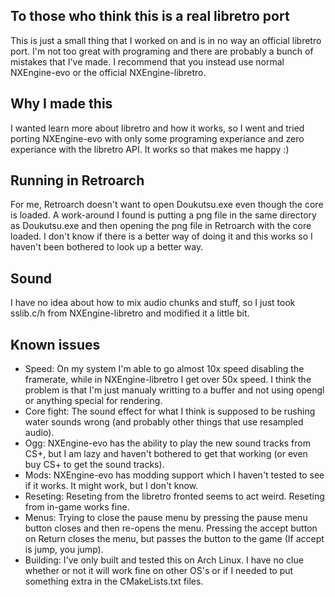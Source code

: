 ## To those who think this is a real libretro port
This is just a small thing that I worked on and is in no way an official
libretro port. I'm not too great with programing and there are probably a
bunch of mistakes that I've made. I recommend that you instead use normal
NXEngine-evo or the official NXEngine-libretro.

## Why I made this
I wanted learn more about libretro and how it works, so I went and tried
porting NXEngine-evo with only some programing experiance and zero experiance
with the libretro API. It works so that makes me happy :)

## Running in Retroarch
For me, Retroarch doesn't want to open Doukutsu.exe even though the core is
loaded. A work-around I found is putting a png file in the same directory as
Doukutsu.exe and then opening the png file in Retroarch with the core loaded. I
don't know if there is a better way of doing it and this works so I haven't
been bothered to look up a better way.

## Sound
I have no idea about how to mix audio chunks and stuff, so I just took
sslib.c/h from NXEngine-libretro and modified it a little bit.

## Known issues
* Speed: On my system I'm able to go almost 10x speed disabling the framerate,
  while in NXEngine-libretro I get over 50x speed. I think the problem is that
  I'm just manualy writting to a buffer and not using opengl or anything special
  for rendering.
* Core fight: The sound effect for what I think is supposed to be rushing water
  sounds wrong (and probably other things that use resampled audio).
* Ogg: NXEngine-evo has the ability to play the new sound tracks from CS+, but
  I am lazy and haven't bothered to get that working (or even buy CS+ to get
  the sound tracks).
* Mods: NXEngine-evo has modding support which I haven't tested to see if it
  works. It might work, but I don't know.
* Reseting: Reseting from the libretro fronted seems to act weird. Reseting
  from in-game works fine.
* Menus: Trying to close the pause menu by pressing the pause menu button
  closes and then re-opens the menu. Pressing the accept button on Return
  closes the menu, but passes the button to the game (If accept is jump, you
  jump).
* Building: I've only built and tested this on Arch Linux. I have no clue
  whether or not it will work fine on other OS's or if I needed to put
  something extra in the CMakeLists.txt files.
